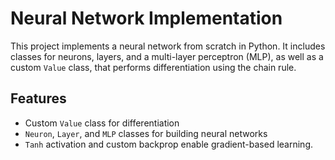 # Neural Network Implementation

This project implements a neural network from scratch in Python. It includes classes for neurons, layers, and a multi-layer perceptron (MLP), as well as a custom `Value` class, that performs differentiation using the chain rule.

## Features
- Custom `Value` class for differentiation
- `Neuron`, `Layer`, and `MLP` classes for building neural networks
- `Tanh` activation and custom backprop enable gradient-based learning.
